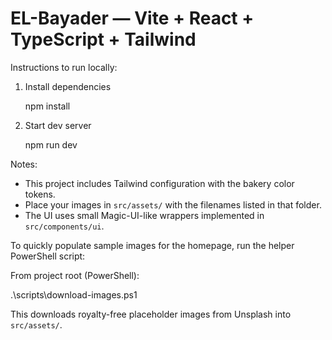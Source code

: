 # EL-Bayader — Vite + React + TypeScript + Tailwind

Instructions to run locally:

1. Install dependencies

   npm install

2. Start dev server

   npm run dev

Notes:
- This project includes Tailwind configuration with the bakery color tokens.
- Place your images in `src/assets/` with the filenames listed in that folder.
- The UI uses small Magic-UI-like wrappers implemented in `src/components/ui`.

To quickly populate sample images for the homepage, run the helper PowerShell script:

From project root (PowerShell):

   .\scripts\download-images.ps1

This downloads royalty-free placeholder images from Unsplash into `src/assets/`.
